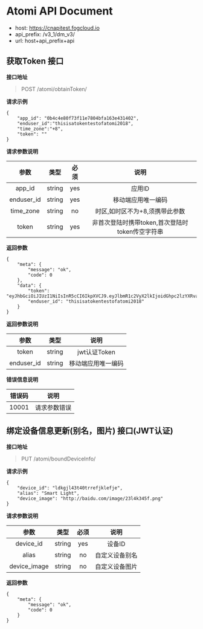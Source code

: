 # Atomi API Document
* host: https://cnapitest.fogcloud.io
* api_prefix: /v3_1/dm_v3/
* url: host+api_prefix+api
## 获取Token 接口 
**接口地址**
> POST /atomi/obtainToken/

**请求示例**
```
{
    "app_id": "0b4c4e80f73f11e7804bfa163e431402",
    "enduser_id":"thisisatokentestofatomi2018",
    "time_zone":"+8",
    "token": ""
}
```
**请求参数说明**

|参数 |类型|必须|说明|
|:----:|:----:|:----:|:----:|
|app_id|string|yes|应用ID|
|enduser_id|string|yes|移动端应用唯一编码|
|time_zone|string|no|时区,如时区不为+8,须携带此参数|
|token|string|yes|非首次登陆时携带token,首次登陆时token传空字符串|

**返回参数**
```
{
    "meta": {
        "message": "ok",
        "code": 0
    },
    "data": {
        "token": "eyJhbGciOiJIUzI1NiIsInR5cCI6IkpXVCJ9.eyJlbmR1c2VyX2lkIjoidGhpc2lzYXRva2VudGVzdG9mYXRvbWkyMDE4Iiwib3JpZ19pYXQiOjE1MjIwNDIxOTIsImlkZW50aWZpY2F0aW9uIjoiYXRvbWkiLCJhcHBfaWQiOiIwYjRjNGU4MGY3M2YxMWU3ODA0YmZhMTYzZTQzMTQwMiIsImV4cCI6MTUyMjY0Njk5Mn0.soanSVa22VncMuYY9Jm5Z3Nfzbn4aNn4kTKEkaAWStA",
        "enduser_id": "thisisatokentestofatomi2018"
    }
}
```
**返回参数说明**

|参数 |类型|说明|
|:----:|:----:|:----:|
|token|string|jwt认证Token|
|enduser_id|string|移动端应用唯一编码|

**错误信息说明**

|错误码|说明|
|:----:|:----:|
|10001|请求参数错误|

## 绑定设备信息更新(别名，图片) 接口(JWT认证)
**接口地址**
> PUT /atomi/boundDeviceInfo/

**请求示例**
```
{
    "device_id": "ldkgjl43t40trrefjklefje",
    "alias": "Smart Light",
    "device_image": "http://baidu.com/image/23l4k345f.png"
}
```
**请求参数说明**

|参数 |类型|必须|说明|
|:----:|:----:|:----:|:----:|
|device_id|string|yes|设备ID|
|alias|string|no|自定义设备别名|
|device_image|string|no|自定义设备图片|

**返回参数**
```
{
    "meta": {
        "message": "ok",
        "code": 0
    }
}
```


   
